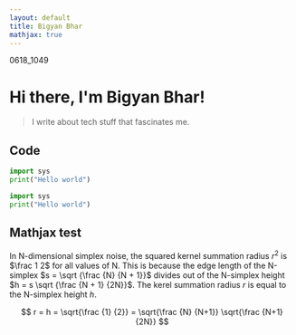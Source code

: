 ```yaml
---
layout: default
title: Bigyan Bhar
mathjax: true
---
```

0618_1049

# Hi there, I'm Bigyan Bhar!
> I write about tech stuff that fascinates me.

## Code

```python
import sys
print("Hello world")
```

~~~ python
import sys
print("Hello world")
~~~

## Mathjax test

In N-dimensional simplex noise, the squared kernel summation radius $r^2$ is $\frac 1 2$
for all values of N. This is because the edge length of the N-simplex $s = \sqrt {\frac {N} {N + 1}}$
divides out of the N-simplex height $h = s \sqrt {\frac {N + 1} {2N}}$.
The kerel summation radius $r$ is equal to the N-simplex height $h$.

$$ r = h = \sqrt{\frac {1} {2}} = \sqrt{\frac {N} {N+1}} \sqrt{\frac {N+1} {2N}} $$
